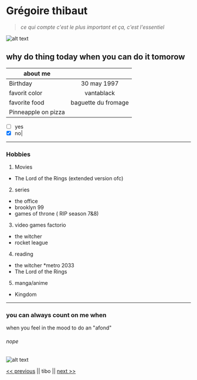 # Grégoire thibaut

> _ce qui compte c'est le plus important et ça, c'est l'essentiel_


![alt text](https://github.com/Thibaut3005/arkdown-challenge-/blob/master/index.jpeg)

## why do thing today when you can do it tomorow

|     about me    |           | 
| ------------- |:-------------:| 
| Birthday      | 30 may 1997 |
| favorit color     | vantablack     |   
| favorite food| baguette du fromage      |  
|Pinneapple on pizza | 

- [ ] yes
- [x] no|

***

### Hobbies

1. Movies 
* The Lord of the Rings (extended version ofc)
2. series
  * the office 
  * brooklyn 99
  * games of throne ( RIP season 7&8)
3. video games 
  factorio
  * the witcher 
  * rocket league 
4. reading 
  * the witcher 
  *metro 2033
  * The Lord of the Rings
5. manga/anime
  * Kingdom

***

### you can always count on me when 

when you feel in the mood to do an "afond"

#### 

###### nope 

![alt text](https://github.com/Thibaut3005/arkdown-challenge-/blob/master/200.webp)

[<< previous](https://github.com/StephanieAn/markdown-challenge) || tibo || [next >>](https://github.com/MrPinoBoy/markdown-challenge)